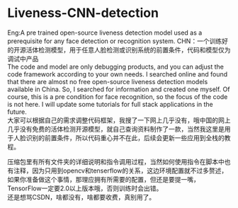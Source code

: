 # Liveness-CNN-detection
Eng:A pre trained open-source liveness detection model used as a prerequisite for any face detection or recognition system. CHN：一个训练好的开源活体检测模型，用于任意人脸检测或识别系统的前置条件，代码和模型仅为调试中产品  
The code and model are only debugging products, and you can adjust the code framework according to your own needs. I searched online and found that there are almost no free open-source liveness detection models available in China. So, I searched for information and created one myself. Of course, this is a pre condition for face recognition, so the focus of the code is not here. I will update some tutorials for full stack applications in the future.  
大家可以根据自己的需求调整代码框架，我搜了一下网上几乎没有，哦中国的网上几乎没有免费的活体检测开源模型，就自己查询资料制作了一款，当然我这里是用于人脸识别的前置条件，所以代码重心并不在此，后续会更新一些应用到全栈的教程。  

  压缩包里有所有文件夹的详细说明和指令调用过程，当然如何使用指令在脚本中也有注释，因为只用到opencv和tenserflow的关系，这边环境配置就不过多赘述，如果你准备做这个事情，那理应拥有所需要的配置，但还是要提一嘴，TensorFlow一定要2.0以上版本哦，否则训练时会出错。  
  还是想骂CSDN，啥都没有，啥都要收费，真别用了。
